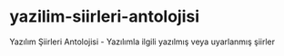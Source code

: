 # yazilim-siirleri-antolojisi
Yazılım Şiirleri Antolojisi - Yazılımla ilgili yazılmış veya uyarlanmış şiirler

